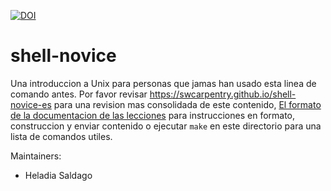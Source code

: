 [![DOI](https://zenodo.org/badge/DOI/10.5281/zenodo.1198732.svg)](https://doi.org/10.5281/zenodo.1198732)

shell-novice
============

Una introduccion a Unix para personas que jamas han usado esta linea de comando antes.
Por favor revisar https://swcarpentry.github.io/shell-novice-es para una revision mas consolidada de este contenido,
[El formato de la documentacion de las lecciones][lesson-example]
para instrucciones en formato, construccion y enviar contenido
o ejecutar `make` en este directorio para una lista de comandos utiles.

Maintainers:

* Heladia Saldago

[lesson-example]: https://swcarpentry.github.io/lesson-example/
